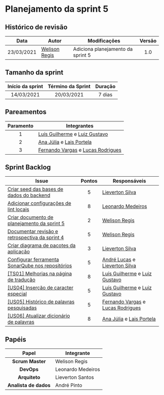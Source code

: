 # Planejamento da sprint 5

## Histórico de revisão

|    Data    | Autor                                           | Modificações                      | Versão |
| :--------: | ----------------------------------------------- | --------------------------------- | :----: |
| 23/03/2021 | [Welison Regis](http://www.github.com/WelisonR) | Adiciona planejamento da sprint 5 |  1.0   |

## Tamanho da sprint

| Início da sprint | Término da Sprint | Duração |
| :--------------: | :---------------: | :-----: |
|    14/03/2021    |    20/03/2021     | 7 dias  |

## Pareamentos

| Paramento | Integrantes                                                                                            |
| :-------: | ------------------------------------------------------------------------------------------------------ |
|     1     | [Luís Guilherme](http://www.github.com/luisgaboardi) e [Luiz Gustavo](http://www.github.com/LightZX)   |
|     2     | [Ana Júlia](http://www.github.com/aluzianobriceno) e [Lais Portela](http://www.github.com/laispa)      |
|     3     | [Fernando Vargas](http://www.github.com/SFernandoS) e [Lucas Rodrigues](http://www.github.com/nickby2) |

## Sprint Backlog

| Issue                                                                                                                    | Pontos | Responsáveis                                                                                             |
| ------------------------------------------------------------------------------------------------------------------------ | :----: | -------------------------------------------------------------------------------------------------------- |
| [Criar seed das bases de dados do backend](https://github.com//fga-eps-mds/2020.2-Projeto-Kokama-Wiki/issues/76)         |   5    | [Lieverton Silva](https://github.com/lievertom)                                                          |
| [Adicionar configurações de lint locais](https://github.com//fga-eps-mds/2020.2-Projeto-Kokama-Wiki/issues/77)           |   8    | [Leonardo Medeiros](https://github.com/leomedeiros1)                                                     |
| [Criar documento de planejamento da sprint 5](https://github.com//fga-eps-mds/2020.2-Projeto-Kokama-Wiki/issues/97)      |   2    | [Welison Regis](https://github.com/WelisonR)                                                             |
| [Documentar revisão e retrospectiva da sprint 4](https://github.com//fga-eps-mds/2020.2-Projeto-Kokama-Wiki/issues/98)   |   5    | [Welison Regis](https://github.com/WelisonR)                                                             |
| [Criar diagrama de pacotes da aplicação](https://github.com//fga-eps-mds/2020.2-Projeto-Kokama-Wiki/issues/99)           |   3    | [Lieverton Silva](https://github.com/lievertom)                                                          |
| [Configurar ferramenta SonarQube nos repositórios](https://github.com//fga-eps-mds/2020.2-Projeto-Kokama-Wiki/issues/92) |   5    | [André Lucas](https://github.com/andrelucax) e [Lieverton Silva](https://github.com/lievertom)           |
| [[TS01] Melhorias na página de tradução](https://github.com//fga-eps-mds/2020.2-Projeto-Kokama-Wiki/issues/96)           |   8    | [Luís Guilherme](https://github.com/luisgaboardi) e [Luiz Gustavo](https://github.com/LightZX)           |
| [[US04] Inserção de caracter especial](https://github.com//fga-eps-mds/2020.2-Projeto-Kokama-Wiki/issues/93)             |   5    | [Luís Guilherme](https://github.com/luisgaboardi) e [Luiz Gustavo](https://github.com/LightZX)           |
| [[US05] Histórico de palavras pesquisadas](https://github.com/fga-eps-mds/2020.2-Projeto-Kokama-Wiki/issues/95)          |   5    | [Fernando Vargas](https://www.github.com/SFernandoS) e [Lucas Rodrigues](https://www.github.com/nickby2) |
| [[US06] Atualizar dicionário de palavras](https://github.com/fga-eps-mds/2020.2-Projeto-Kokama-Wiki/issues/94)           |   8    | [Ana Júlia](https://www.github.com/aluzianobriceno) e [Lais Portela](https://www.github.com/laispa)      |

## Papéis

|         Papel         | Integrante        |
| :-------------------: | ----------------- |
|   **Scrum Master**    | Welison Regis     |
|      **DevOps**       | Leonardo Medeiros |
|     **Arquiteto**     | Lieverton Santos  |
| **Analista de dados** | André Pinto       |
